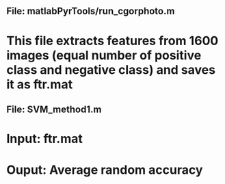 File: matlabPyrTools/run_cgorphoto.m
-----
# This file extracts features from 1600 images (equal number of positive class and negative class) and saves it as ftr.mat


File: SVM_method1.m
-----
# Input: ftr.mat
# Ouput: Average random accuracy

